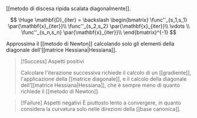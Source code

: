 [[metodo di discesa ripida scalata diagonalmente]].

$$
\Huge
\mathbf{D}_{iter} = \backslash \begin{bmatrix} 
	\func''_{s_1,s_1} \par{\mathbf{x}_{iter}}\\
	\func''_{s_2,s_2} \par{\mathbf{x}_{iter}}\\ 
	\vdots \\
	\func''_{s_n,s_n} \par{\mathbf{x}_{iter}}\\
\end{bmatrix}^{-1}
$$

Approssima il [[metodo di Newton]] calcolando solo gli elementi della diagonale dell'[[matrice Hessiana|Hessiana]].

> [!Success] Aspetti positivi
> 
> Calcolare l'iterazione successiva richiede il calcolo di un [[gradiente]], l'applicazione della [[matrice diagonale]], e il calcolo della diagonale dell'[[matrice Hessiana|Hessiana]], che è sempre meno di quanto richiede il [[metodo di Newton]].

> [!Failure] Aspetti negativi
> È piuttosto lento a convergere, in quanto considera la curvatura solo nelle direzioni della [[base canonica]].
